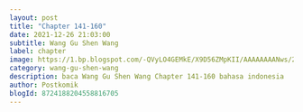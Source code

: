 ```yaml
---
layout: post 
title: "Chapter 141-160"
date: 2021-12-26 21:03:00
subtitle: Wang Gu Shen Wang
label: chapter
image: https://1.bp.blogspot.com/-QVyLO4GEMkE/X9D56ZMpKII/AAAAAAAANws/26GZ-wvJVkgzlyCY-2jokbGcw2nyiPvXgCLcBGAsYHQ/s72-c/2526-bl921123-1.jpg
category: wang-gu-shen-wang
description: baca Wang Gu Shen Wang Chapter 141-160 bahasa indonesia 
author: Postkomik
blogId: 8724188204558816705
---
```

